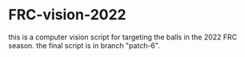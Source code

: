 # FRC-vision-2022
this is a computer vision script for targeting the balls in the 2022 FRC season. the final script is in branch "patch-6".

